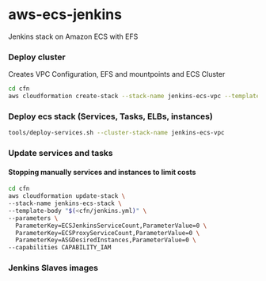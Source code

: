 # aws-ecs-jenkins
Jenkins stack on Amazon ECS with EFS


### Deploy cluster

Creates VPC Configuration, EFS and mountpoints and ECS Cluster

```bash
cd cfn
aws cloudformation create-stack --stack-name jenkins-ecs-vpc --template-body "$(<cluster.yml)"
```

### Deploy ecs stack (Services, Tasks, ELBs, instances)

```bash
tools/deploy-services.sh --cluster-stack-name jenkins-ecs-vpc
```

### Update services and tasks

#### Stopping manually services and instances to limit costs

```bash
cd cfn
aws cloudformation update-stack \
--stack-name jenkins-ecs-stack \
--template-body "$(<cfn/jenkins.yml)" \
--parameters \
  ParameterKey=ECSJenkinsServiceCount,ParameterValue=0 \
  ParameterKey=ECSProxyServiceCount,ParameterValue=0 \
  ParameterKey=ASGDesiredInstances,ParameterValue=0 \
--capabilities CAPABILITY_IAM
```

### Jenkins Slaves images
